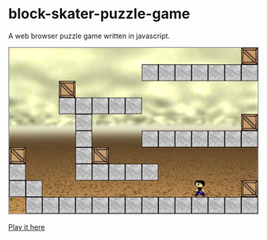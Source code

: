 # block-skater-puzzle-game
A web browser puzzle game written in javascript.

[![](./scrn.png)](https://lowlevel86.github.io/block-skater-puzzle-game/)

[Play it here](https://lowlevel86.github.io/block-skater-puzzle-game/)
